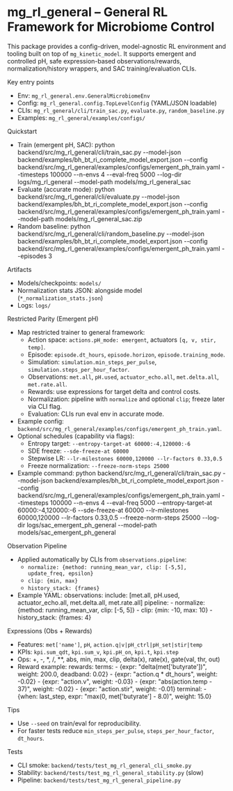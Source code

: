 mg_rl_general – General RL Framework for Microbiome Control
===========================================================

This package provides a config-driven, model-agnostic RL environment and tooling built on top of `mg_kinetic_model`. It supports emergent and controlled pH, safe expression-based observations/rewards, normalization/history wrappers, and SAC training/evaluation CLIs.

Key entry points
- Env: `mg_rl_general.env.GeneralMicrobiomeEnv`
- Config: `mg_rl_general.config.TopLevelConfig` (YAML/JSON loadable)
- CLIs: `mg_rl_general/cli/train_sac.py`, `evaluate.py`, `random_baseline.py`
- Examples: `mg_rl_general/examples/configs/`

Quickstart
- Train (emergent pH, SAC):
  python backend/src/mg_rl_general/cli/train_sac.py --model-json backend/examples/bh_bt_ri_complete_model_export.json --config backend/src/mg_rl_general/examples/configs/emergent_ph_train.yaml --timesteps 100000 --n-envs 4 --eval-freq 5000 --log-dir logs/mg_rl_general --model-path models/mg_rl_general_sac
- Evaluate (accurate mode):
  python backend/src/mg_rl_general/cli/evaluate.py --model-json backend/examples/bh_bt_ri_complete_model_export.json --config backend/src/mg_rl_general/examples/configs/emergent_ph_train.yaml --model-path models/mg_rl_general_sac.zip
- Random baseline:
  python backend/src/mg_rl_general/cli/random_baseline.py --model-json backend/examples/bh_bt_ri_complete_model_export.json --config backend/src/mg_rl_general/examples/configs/emergent_ph_train.yaml --episodes 3

Artifacts
- Models/checkpoints: `models/`
- Normalization stats JSON: alongside model (`*_normalization_stats.json`)
- Logs: `logs/`

Restricted Parity (Emergent pH)
- Map restricted trainer to general framework:
  - Action space: `actions.pH_mode: emergent`, actuators `[q, v, stir, temp]`.
  - Episode: `episode.dt_hours`, `episode.horizon`, `episode.training_mode`.
  - Simulation: `simulation.min_steps_per_pulse`, `simulation.steps_per_hour_factor`.
  - Observations: `met.all`, `pH.used`, `actuator_echo.all`, `met.delta.all`, `met.rate.all`.
  - Rewards: use expressions for target delta and control costs.
  - Normalization: pipeline with `normalize` and optional `clip`; freeze later via CLI flag.
  - Evaluation: CLIs run eval env in accurate mode.
- Example config: `backend/src/mg_rl_general/examples/configs/emergent_ph_train.yaml`.
- Optional schedules (capability via flags):
  - Entropy target: `--entropy-target-at 60000:-4,120000:-6`
  - SDE freeze: `--sde-freeze-at 60000`
  - Stepwise LR: `--lr-milestones 60000,120000 --lr-factors 0.33,0.5`
  - Freeze normalization: `--freeze-norm-steps 25000`
- Example command:
  python backend/src/mg_rl_general/cli/train_sac.py --model-json backend/examples/bh_bt_ri_complete_model_export.json --config backend/src/mg_rl_general/examples/configs/emergent_ph_train.yaml --timesteps 100000 --n-envs 4 --eval-freq 5000 --entropy-target-at 60000:-4,120000:-6 --sde-freeze-at 60000 --lr-milestones 60000,120000 --lr-factors 0.33,0.5 --freeze-norm-steps 25000 --log-dir logs/sac_emergent_ph_general --model-path models/sac_emergent_ph_general

Observation Pipeline
- Applied automatically by CLIs from `observations.pipeline`:
  - `normalize: {method: running_mean_var, clip: [-5,5], update_freq, epsilon}`
  - `clip: {min, max}`
  - `history_stack: {frames}`
- Example YAML:
  observations:
    include: [met.all, pH.used, actuator_echo.all, met.delta.all, met.rate.all]
    pipeline:
      - normalize: {method: running_mean_var, clip: [-5, 5]}
      - clip: {min: -10, max: 10}
      - history_stack: {frames: 4}

Expressions (Obs + Rewards)
- Features: `met['name']`, `pH`, `action.q|v|pH_ctrl|pH_set|stir|temp`
- KPIs: `kpi.sum_qdt`, `kpi.sum_v`, `kpi.pH_on`, `kpi.t`, `kpi.step`
- Ops: +, -, *, /, **, abs, min, max, clip, delta(x), rate(x), gate(val, thr, out)
- Reward example:
  rewards:
    terms:
      - {expr: "delta(met['butyrate'])", weight: 200.0, deadband: 0.02}
      - {expr: "action.q * dt_hours", weight: -0.02}
      - {expr: "action.v", weight: -0.03}
      - {expr: "abs(action.temp - 37)", weight: -0.02}
      - {expr: "action.stir", weight: -0.01}
    terminal:
      - {when: last_step, expr: "max(0, met['butyrate'] - 8.0)", weight: 15.0}

Tips
- Use `--seed` on train/eval for reproducibility.
- For faster tests reduce `min_steps_per_pulse`, `steps_per_hour_factor`, `dt_hours`.

Tests
- CLI smoke: `backend/tests/test_mg_rl_general_cli_smoke.py`
- Stability: `backend/tests/test_mg_rl_general_stability.py` (slow)
- Pipeline: `backend/tests/test_mg_rl_general_pipeline.py`

